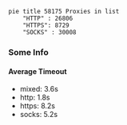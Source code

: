 
```mermaid
pie title 58175 Proxies in list
    "HTTP" : 26806
    "HTTPS": 8729
    "SOCKS" : 30008
```

### Some Info
#### Average Timeout

- mixed: 3.6s
- http: 1.8s
- https: 8.2s
- socks: 5.2s
